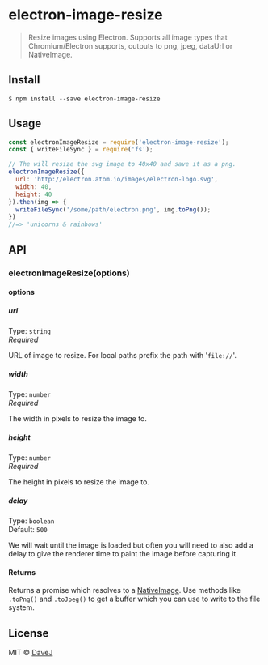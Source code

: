 # electron-image-resize

> Resize images using Electron. Supports all image types that Chromium/Electron supports, outputs to png, jpeg, dataUrl or NativeImage.


## Install

```
$ npm install --save electron-image-resize
```


## Usage

```js
const electronImageResize = require('electron-image-resize');
const { writeFileSync } = require('fs');

// The will resize the svg image to 40x40 and save it as a png.
electronImageResize({
  url: 'http://electron.atom.io/images/electron-logo.svg',
  width: 40,
  height: 40
}).then(img => {
  writeFileSync('/some/path/electron.png', img.toPng());
})
//=> 'unicorns & rainbows'
```


## API

### electronImageResize(options)

#### options

##### url

Type: `string`  
*Required*

URL of image to resize. For local paths prefix the path with '`file://`'.

##### width

Type: `number`  
*Required*

The width in pixels to resize the image to.

##### height

Type: `number`  
*Required*

The height in pixels to resize the image to.

##### delay

Type: `boolean`  
Default: `500`

We will wait until the image is loaded but often you will need to also add a delay to give the renderer time to paint the image before capturing it.


#### Returns

Returns a promise which resolves to a [NativeImage](https://github.com/atom/electron/blob/master/docs/api/native-image.md). Use methods like `.toPng()` and `.toJpeg()` to get a buffer which you can use to write to the file system.

## License

MIT © [DaveJ](https://twitter.com/DaveJ)

